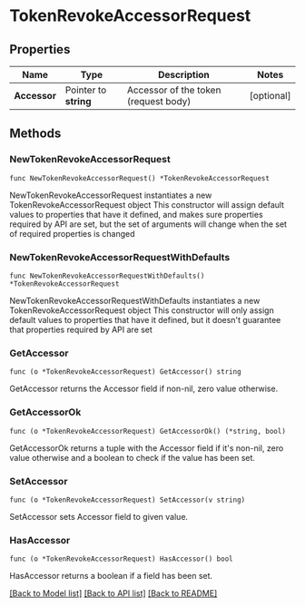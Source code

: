 # TokenRevokeAccessorRequest


## Properties

Name | Type | Description | Notes
------------ | ------------- | ------------- | -------------
**Accessor** | Pointer to **string** | Accessor of the token (request body) | [optional] 



## Methods


### NewTokenRevokeAccessorRequest

`func NewTokenRevokeAccessorRequest() *TokenRevokeAccessorRequest`

NewTokenRevokeAccessorRequest instantiates a new TokenRevokeAccessorRequest object
This constructor will assign default values to properties that have it defined,
and makes sure properties required by API are set, but the set of arguments
will change when the set of required properties is changed

### NewTokenRevokeAccessorRequestWithDefaults

`func NewTokenRevokeAccessorRequestWithDefaults() *TokenRevokeAccessorRequest`

NewTokenRevokeAccessorRequestWithDefaults instantiates a new TokenRevokeAccessorRequest object
This constructor will only assign default values to properties that have it defined,
but it doesn't guarantee that properties required by API are set


### GetAccessor

`func (o *TokenRevokeAccessorRequest) GetAccessor() string`

GetAccessor returns the Accessor field if non-nil, zero value otherwise.

### GetAccessorOk

`func (o *TokenRevokeAccessorRequest) GetAccessorOk() (*string, bool)`

GetAccessorOk returns a tuple with the Accessor field if it's non-nil, zero value otherwise
and a boolean to check if the value has been set.

### SetAccessor

`func (o *TokenRevokeAccessorRequest) SetAccessor(v string)`

SetAccessor sets Accessor field to given value.


### HasAccessor

`func (o *TokenRevokeAccessorRequest) HasAccessor() bool`

HasAccessor returns a boolean if a field has been set.









[[Back to Model list]](../README.md#documentation-for-models) [[Back to API list]](../README.md#documentation-for-api-endpoints) [[Back to README]](../README.md)


